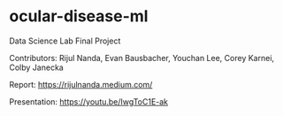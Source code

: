 # ocular-disease-ml
Data Science Lab Final Project

Contributors: Rijul Nanda, Evan Bausbacher, Youchan Lee, Corey Karnei, Colby Janecka

Report: https://rijulnanda.medium.com/

Presentation: https://youtu.be/IwgToC1E-ak
